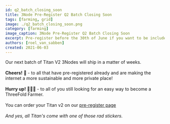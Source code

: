 ```yaml
---
id: q2_batch_closing_soon
title: 3Node Pre-Register Q2 Batch Closing Soon
tags: [farming, grid]
image: ./q2_batch_closing_soon.png
category: [farming]
image_caption: 3Node Pre-Register Q2 Batch Closing Soon
excerpt: Pre-register before the 30th of June if you want to be included in the batch.
authors: [roel_van_sabben]
created: 2021-06-03
---
```



Our next batch of Titan V2 3Nodes will ship in a matter of weeks. 
<br />
<br />
**Cheers!** 🥂 - to all that have pre-registered already and are making the internet a more sustainable and more private place!
<br />
<br />
**Hurry up!** 🏃🏽‍♀️ - to all of you still looking for an easy way to become a ThreeFold Farmer.
<br />
<br />
You can order your Titan v2 on our [pre-register page](https://pre-register.threefold.tech/index.php?route=product/product&path=59&product_id=50)
 <br />
 <br />
 *And yes, all Titan's come with one of those rad stickers.*